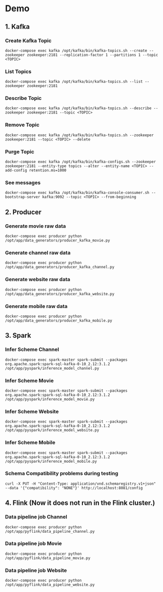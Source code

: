 # Demo

## 1. Kafka
###  Create Kafka Topic
```
docker-compose exec kafka /opt/kafka/bin/kafka-topics.sh --create --zookeeper zookeeper:2181 --replication-factor 1 --partitions 1 --topic <TOPIC>
```
###  List Topics
```
docker-compose exec kafka /opt/kafka/bin/kafka-topics.sh --list --zookeeper zookeeper:2181
```
###  Describe Topic
```
docker-compose exec kafka /opt/kafka/bin/kafka-topics.sh --describe --zookeeper zookeeper:2181 --topic <TOPIC>
```
###  Remove Topic
```
docker-compose exec kafka /opt/kafka/bin/kafka-topics.sh --zookeeper zookeeper:2181 --topic <TOPIC> --delete
```
###  Purge Topic
```
docker-compose exec kafka /opt/kafka/bin/kafka-configs.sh --zookeeper zookeeper:2181 --entity-type topics --alter --entity-name <TOPIC> --add-config retention.ms=1000
```
### See messages
```
docker-compose exec kafka /opt/kafka/bin/kafka-console-consumer.sh --bootstrap-server kafka:9092 --topic <TOPIC> --from-beginning
```

## 2. Producer
### Generate movie raw data
```
docker-compose exec producer python /opt/app/data_generators/producer_kafka_movie.py
```
### Generate channel raw data
```
docker-compose exec producer python /opt/app/data_generators/producer_kafka_channel.py
```
### Generate website raw data
```
docker-compose exec producer python /opt/app/data_generators/producer_kafka_website.py
```
### Generate mobile raw data
```
docker-compose exec producer python /opt/app/data_generators/producer_kafka_mobile.py
```

## 3. Spark

### Infer Scheme Channel
```
docker-compose exec spark-master spark-submit --packages org.apache.spark:spark-sql-kafka-0-10_2.12:3.1.2 /opt/app/pyspark/inference_model_channel.py
```

### Infer Scheme Movie
```
docker-compose exec spark-master spark-submit --packages org.apache.spark:spark-sql-kafka-0-10_2.12:3.1.2 /opt/app/pyspark/inference_model_movie.py
```

### Infer Scheme Website
```
docker-compose exec spark-master spark-submit --packages org.apache.spark:spark-sql-kafka-0-10_2.12:3.1.2 /opt/app/pyspark/inference_model_website.py
```

### Infer Scheme Mobile
```
docker-compose exec spark-master spark-submit --packages org.apache.spark:spark-sql-kafka-0-10_2.12:3.1.2 /opt/app/pyspark/inference_model_mobile.py
```

### Schema Compatibility problems during testing
```
curl -X PUT -H "Content-Type: application/vnd.schemaregistry.v1+json" --data '{"compatibility": "NONE"}' http://localhost:8081/config
```

## 4. Flink (Now it does not run in the Flink cluster.)

### Data pipeline job Channel
```
docker-compose exec producer python /opt/app/pyflink/data_pipeline_channel.py
```
### Data pipeline job Movie
```
docker-compose exec producer python /opt/app/pyflink/data_pipeline_movie.py
```
### Data pipeline job Website
```
docker-compose exec producer python /opt/app/pyflink/data_pipeline_website.py
```